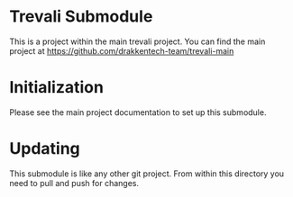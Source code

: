 # Trevali Submodule #
This is a project within the main trevali project.
You can find the main project at https://github.com/drakkentech-team/trevali-main

# Initialization #
Please see the main project documentation to set up this submodule.

# Updating #
This submodule is like any other git project.
From within this directory you need to pull and push for changes.
